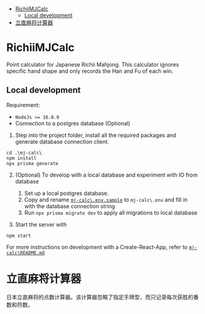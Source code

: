 - [RichiiMJCalc](#richiimjcalc)
  - [Local development](#local-development)
- [立直麻将计算器](#立直麻将计算器)

# RichiiMJCalc
Point calculator for Japanese Richii Mahjong. This calculator ignores specific hand shape and only records the Han and Fu of each win.

## Local development

Requirement: 
- `NodeJs >= 16.0.0`
- Connection to a postgres database (Optional)

1. Step into the project folder, install all the required packages and generate database connection client.
```{shell}
cd .\mj-calc\
npm install
npx prisma generate
```

2. (Optional) To develop with a local database and experiment with IO from database
   1. Set up a local postgres database. 
   2. Copy and rename [`mj-calc\.env.sample`](mj-calc\.env.sample) to `mj-calc\.env` and fill in with the database connection string
   3. Run `npx prisma migrate dev` to apply all migrations to local database

3. Start the server with
```
npm start
```
For more instructions on development with a Create-React-App, refer to [`mj-calc\README.md`](mj-calc\README.md)

# 立直麻将计算器
日本立直麻将的点数计算器。该计算器忽略了指定手牌型，而只记录每次获胜的番数和符数。
